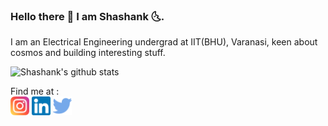 ### Hello there 👋 I am Shashank 🌜.

I am an Electrical Engineering undergrad at IIT(BHU), Varanasi, keen about cosmos and building interesting stuff.

![Shashank's github stats](https://github-readme-stats.vercel.app/api?username=pathakshashank17&show_icons=true&hide_border=true&line_height=30)

Find me at : <br>
<a title="instagram" href="https://www.instagram.com/pathakshashank17"><img alt="Instagram" src="https://raw.githubusercontent.com/pathakshashank17/pathakshashank17/master/icons/instagram.png" width="30"></a> <a title="linkedin" href="https://www.linkedin.com/in/shashank-pathak-8b0481156/"><img alt="LinkedIn" src="https://raw.githubusercontent.com/pathakshashank17/pathakshashank17/master/icons/linkedin.png" width="30"></a> <a title="twitter" href="https://twitter.com/pathkshashank17"><img alt="Twitter" src="https://raw.githubusercontent.com/pathakshashank17/pathakshashank17/master/icons/twitter.png" width="30"></a>
